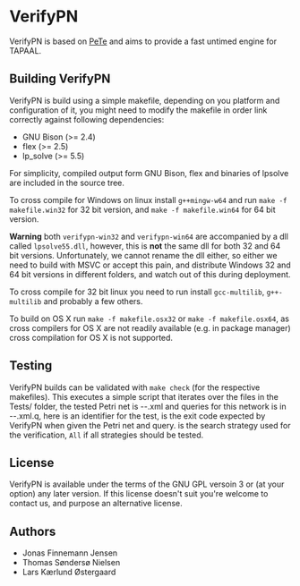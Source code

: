 VerifyPN
========
VerifyPN is based on [PeTe](https://github.com/jopsen/PeTe) and aims to provide
a fast untimed engine for TAPAAL.

Building VerifyPN
-----------------
VerifyPN is build using a simple makefile, depending on you platform and
configuration of it, you might need to modify the makefile in order link
correctly against following dependencies: 

  * GNU Bison (>= 2.4)
  * flex (>= 2.5)
  * lp_solve (>= 5.5)

For simplicity, compiled output form GNU Bison, flex and binaries of lpsolve
are included in the source tree.

To cross compile for Windows on linux install `g++mingw-w64` and run
`make -f makefile.win32` for 32 bit version, and `make -f makefile.win64` for
64 bit version.

**Warning** both `verifypn-win32` and `verifypn-win64` are accompanied by a dll
called `lpsolve55.dll`, however, this is **not** the same dll for both 32 and 64
bit versions. Unfortunately, we cannot rename the dll either, so either we need
to build with MSVC or accept this pain, and distribute Windows 32 and 64 bit
versions in different folders, and watch out of this during deployment.

To cross compile for 32 bit linux you need to run install `gcc-multilib`,
`g++-multilib` and probably a few others.

To build on OS X run `make -f makefile.osx32` or `make -f makefile.osx64`,
as cross compilers for OS X are not readily available (e.g. in package manager)
cross compilation for OS X is not supported.

Testing
-------
VerifyPN builds can be validated with `make check` (for the respective makefiles).
This executes a simple script that iterates over the files in the Tests/ folder,
the tested Petri net is <test-name>-<exit-code>-<strategy>.xml and queries for
this network is in <test-name>-<exit-code>-<strategy>.xml.q, here <test-name> is
an identifier for the test, <exit-code> is the exit code expected by VerifyPN when
given the Petri net and query. <strategy> is the search strategy used for the
verification, `All` if all strategies should be tested.

License
-------
VerifyPN is available under the terms of the GNU GPL versoin 3 or
(at your option) any later version.
If this license doesn't suit you're welcome to contact us, and purpose an
alternative license.

Authors
-------
  * Jonas Finnemann Jensen
  * Thomas Søndersø Nielsen
  * Lars Kærlund Østergaard
